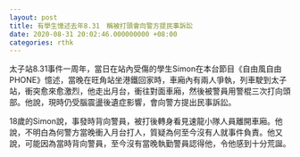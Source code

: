 ```yaml
---
layout: post
title: 有學生憶述去年8.31　稱被打頭會向警方提民事訴訟
date: 2020-08-31 20:02:46.000000000 +08:00
categories: rthk
---
```


太子站8.31事件一周年，當日在站內受傷的學生Simon在本台節目《自由風自由PHONE》憶述，當晚在旺角站坐港鐵回家時，車廂內有兩人爭執，列車駛到太子站，衝突愈來愈激烈，他走出月台，衝往對面車廂，然後被警員用警棍三次打向頭部。他說，現時仍受腦震盪後遺症影響，會向警方提出民事訴訟。

18歲的Simon說，事發時背向警員，被打後轉身看見速龍小隊人員離開車廂。他說，不明白為何警方當晚衝入月台打人，質疑為何至今沒有人就事件負責。他又說，可能因為當時背向警員，至今沒有當晚執勤警員認得他，令他感到十分荒誕。
